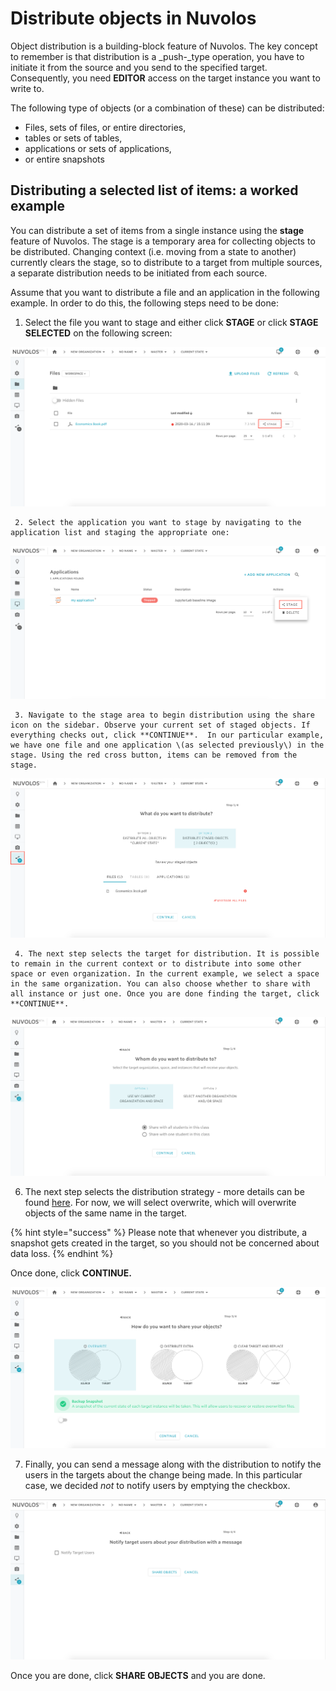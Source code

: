 # Distribute objects in Nuvolos

Object distribution is a building-block feature of Nuvolos. The key concept to remember is that distribution is a _push-_type operation, you have to initiate it from the source and you send to the specified target. Consequently, you need **EDITOR** access on the target instance you want to write to.

The following type of objects \(or a combination of these\) can be distributed:

* Files, sets of files, or entire directories,
* tables or sets of tables,
* applications or sets of applications,
* or entire snapshots

## Distributing a selected list of items: a worked example

You can distribute a set of items from a single instance using the **stage** feature of Nuvolos. The stage is a temporary area for collecting objects to be distributed. Changing context \(i.e. moving from a state to another\) currently clears the stage, so to distribute to a target from multiple sources, a separate distribution needs to be initiated from each source.

Assume that you want to distribute a file and an application in the following example. In order to do this, the following steps need to be done:

1. Select the file you want to stage and either click **STAGE** or click **STAGE SELECTED** on the following screen:

![](../../.gitbook/assets/screen-shot-2020-03-16-at-4.39.46-pm%20%281%29.png)

     2. Select the application you want to stage by navigating to the application list and staging the appropriate one:

![](../../.gitbook/assets/screen-shot-2020-03-16-at-4.39.53-pm.png)

     3. Navigate to the stage area to begin distribution using the share icon on the sidebar. Observe your current set of staged objects. If everything checks out, click **CONTINUE**.  In our particular example, we have one file and one application \(as selected previously\) in the stage. Using the red cross button, items can be removed from the stage.

![](../../.gitbook/assets/screen-shot-2020-03-16-at-4.32.09-pm.png)

     4. The next step selects the target for distribution. It is possible to remain in the current context or to distribute into some other space or even organization. In the current example, we select a space in the same organization. You can also choose whether to share with all instance or just one. Once you are done finding the target, click **CONTINUE**.

![](../../.gitbook/assets/screen-shot-2020-03-16-at-4.32.01-pm.png)

6. The next step selects the distribution strategy - more details can be found [here](distribution-strategies.md). For now, we will select overwrite, which will overwrite objects of the same name in the target. 

{% hint style="success" %}
Please note that whenever you distribute, a snapshot gets created in the target, so you should not be concerned about data loss.
{% endhint %}

 Once done, click **CONTINUE.**

![](../../.gitbook/assets/screen-shot-2020-03-16-at-4.31.53-pm.png)

7. Finally, you can send a message along with the distribution to notify the users in the targets about the change being made. In this particular case, we decided _not_ to notify users by emptying the checkbox.

![](../../.gitbook/assets/screen-shot-2020-03-16-at-4.24.26-pm.png)

Once you are done, click **SHARE OBJECTS** and you are done.

